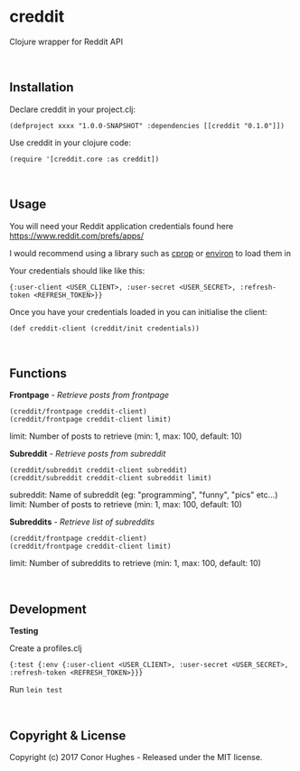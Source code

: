 # creddit
Clojure wrapper for Reddit API  

<br>

## Installation

Declare creddit in your project.clj:

`(defproject xxxx "1.0.0-SNAPSHOT"
  :dependencies [[creddit "0.1.0"]])`
  
Use creddit in your clojure code:

`(require '[creddit.core :as creddit])`  

<br>

## Usage

You will need your Reddit application credentials found here https://www.reddit.com/prefs/apps/

I would recommend using a library such as [cprop](https://github.com/tolitius/cprop) or [environ](https://github.com/weavejester/environ/) to load them in

Your credentials should like like this:  

`{:user-client <USER_CLIENT>, :user-secret <USER_SECRET>, :refresh-token <REFRESH_TOKEN>}}`

Once you have your credentials loaded in you can initialise the client:

`(def creddit-client (creddit/init credentials))`  

<br>

## Functions

**Frontpage** - *Retrieve posts from frontpage*

`(creddit/frontpage creddit-client)`  
`(creddit/frontpage creddit-client limit)`

limit: Number of posts to retrieve (min: 1, max: 100, default: 10)  

**Subreddit** - *Retrieve posts from subreddit*

`(creddit/subreddit creddit-client subreddit)`  
`(creddit/subreddit creddit-client subreddit limit)`

subreddit: Name of subreddit (eg: "programming", "funny", "pics" etc...)  
limit: Number of posts to retrieve (min: 1, max: 100, default: 10)  

**Subreddits** - *Retrieve list of subreddits*

`(creddit/frontpage creddit-client)`  
`(creddit/frontpage creddit-client limit)`

limit: Number of subreddits to retrieve (min: 1, max: 100, default: 10)  

<br>

## Development

**Testing**

Create a profiles.clj

`{:test {:env {:user-client <USER_CLIENT>, :user-secret <USER_SECRET>, :refresh-token <REFRESH_TOKEN>}}}`

Run `lein test`

<br>

## Copyright & License

Copyright (c) 2017 Conor Hughes - Released under the MIT license.

